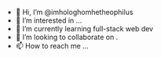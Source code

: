 - 👋 Hi, I’m @imhologhomhetheophilus
- 👀 I’m interested in ...
- 🌱 I’m currently learning full-stack web dev
- 💞️ I’m looking to collaborate on .
- 📫 How to reach me ...

<!---
imhologhomhetheophilus/imhologhomhetheophilus is a ✨ special ✨ repository because its `README.md` (this file) appears on your GitHub profile.
You can click the Preview link to take a look at your changes.
--->
